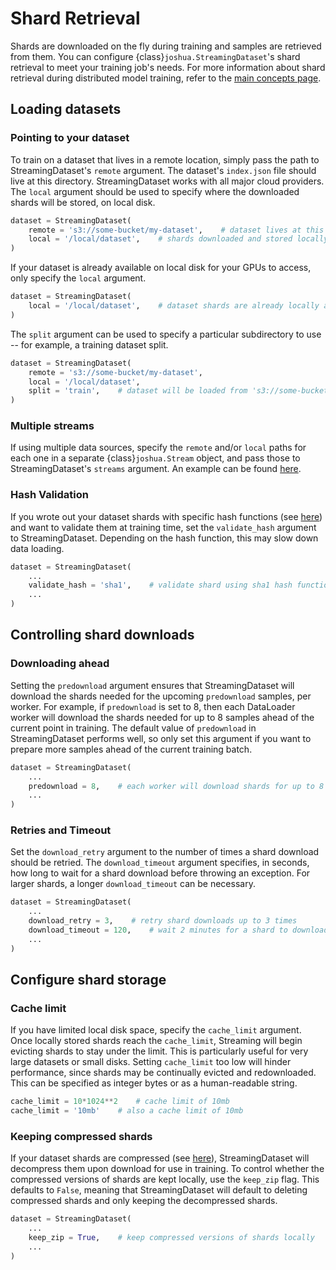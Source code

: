 # Shard Retrieval

Shards are downloaded on the fly during training and samples are retrieved from them. You can configure {class}`joshua.StreamingDataset`'s shard retrieval to meet your training job's needs. For more information about shard retrieval during distributed model training, refer to the [main concepts page](../getting_started/main_concepts.md#distributed-model-training).

## Loading datasets

### Pointing to your dataset

To train on a dataset that lives in a remote location, simply pass the path to StreamingDataset's `remote` argument. The dataset's `index.json` file should live at this directory. StreamingDataset works with all major cloud providers. The `local` argument should be used to specify where the downloaded shards will be stored, on local disk.
<!--pytest.mark.skip-->
```python
dataset = StreamingDataset(
    remote = 's3://some-bucket/my-dataset',    # dataset lives at this remote path
    local = '/local/dataset',    # shards downloaded and stored locally at this path
)
```

If your dataset is already available on local disk for your GPUs to access, only specify the `local` argument.
<!--pytest.mark.skip-->
```python
dataset = StreamingDataset(
    local = '/local/dataset',    # dataset shards are already locally available at this path
)
```

The `split` argument can be used to specify a particular subdirectory to use -- for example, a training dataset split.
<!--pytest.mark.skip-->
```python
dataset = StreamingDataset(
    remote = 's3://some-bucket/my-dataset',
    local = '/local/dataset',
    split = 'train',    # dataset will be loaded from 's3://some-bucket/my-dataset/train'
)
```

### Multiple streams

If using multiple data sources, specify the `remote` and/or `local` paths for each one in a separate {class}`joshua.Stream` object, and pass those to StreamingDataset's `streams` argument. An example can be found [here](../getting_started/main_concepts.md#Remote-data-streams).

### Hash Validation

If you wrote out your dataset shards with specific hash functions (see [here](../preparing_datasets/basic_dataset_conversion.md#Configuring-dataset-writing)) and want to validate them at training time, set the `validate_hash` argument to StreamingDataset. Depending on the hash function, this may slow down data loading.
<!--pytest.mark.skip-->
```python
dataset = StreamingDataset(
    ...
    validate_hash = 'sha1',    # validate shard using sha1 hash function
    ...
)
```

## Controlling shard downloads

### Downloading ahead

Setting the `predownload` argument ensures that StreamingDataset will download the shards needed for the upcoming `predownload` samples, per worker. For example, if `predownload` is set to 8, then each DataLoader worker will download the shards needed for up to 8 samples ahead of the current point in training. The default value of `predownload` in StreamingDataset performs well, so only set this argument if you want to prepare more samples ahead of the current training batch.
<!--pytest.mark.skip-->
```python
dataset = StreamingDataset(
    ...
    predownload = 8,    # each worker will download shards for up to 8 samples ahead
    ...
)
```

### Retries and Timeout

Set the `download_retry` argument to the number of times a shard download should be retried. The `download_timeout` argument specifies, in seconds, how long to wait for a shard download before throwing an exception. For larger shards, a longer `download_timeout` can be necessary.
<!--pytest.mark.skip-->
```python
dataset = StreamingDataset(
    ...
    download_retry = 3,    # retry shard downloads up to 3 times
    download_timeout = 120,    # wait 2 minutes for a shard to download
    ...
)
```

## Configure shard storage

### Cache limit

If you have limited local disk space, specify the `cache_limit` argument. Once locally stored shards reach the `cache_limit`, Streaming will begin evicting shards to stay under the limit. This is particularly useful for very large datasets or small disks. Setting `cache_limit` too low will hinder performance, since shards may be continually evicted and redownloaded. This can be specified as integer bytes or as a human-readable string.
<!--pytest.mark.skip-->
```python
cache_limit = 10*1024**2    # cache limit of 10mb
cache_limit = '10mb'    # also a cache limit of 10mb
```

### Keeping compressed shards

If your dataset shards are compressed (see [here](../preparing_datasets/basic_dataset_conversion.md#Configuring-dataset-writing)), StreamingDataset will decompress them upon download for use in training. To control whether the compressed versions of shards are kept locally, use the `keep_zip` flag. This defaults to `False`, meaning that StreamingDataset will default to deleting compressed shards and only keeping the decompressed shards.
<!--pytest.mark.skip-->
```python
dataset = StreamingDataset(
    ...
    keep_zip = True,    # keep compressed versions of shards locally
    ...
)
```
